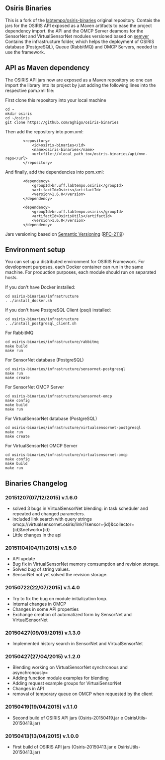 ## Osiris Binaries

This is a fork of the [labtempo/osiris-binaries](https://github.com/labtempo/osiris-binaries) original repository.
Contais the jars for the OSIRIS API exposed as a Maven artifacts to ease the project dependency import.
the API and the OMCP Server deamons for the SensorNet and VirtualSensorNet modules versioned based on [semver](http://semver.org/)
Contains the infrastructure folder, which helps the deployment of OSIRIS database (PostgreSQL), Queue (RabbitMQ) and OMCP Servers, needed to use the framework.

## API as Maven dependency

The OSIRIS API jars now are exposed as a Maven repository so one can import the library into its project by
just adding the following lines into the respective pom.xml file:

First clone this repository into your local machine
```
cd ~
mkdir osiris
cd ~/osiris
git clone https://github.com/aghigo/osiris-binaries
```

Then add the repository into pom.xml:
```
		<repository>
			<id>osiris-binaries</id>
			<name>osiris-binaries</name>
			<url>file://<local_path_to>/osiris-binaries/api/mvn-repo</url>
		</repository>
```

And finally, add the dependencies into pom.xml:
```
		<dependency>
			<groupId>br.uff.labtempo.osiris</groupId>
			<artifactId>Osiris</artifactId>
			<version>1.6.0</version>
		</dependency>

		<dependency>
			<groupId>br.uff.labtempo.osiris</groupId>
			<artifactId>OsirisUtils</artifactId>
			<version>1.6.0</version>
		</dependency>
```

Jars versioning based on [Semantic Versioning](http://semver.org/) ([RFC-2119](https://tools.ietf.org/html/rfc2119))

## Environment setup

You can set up a distributed environment for OSIRIS Framework.
For development purposes, each Docker container can run in the same machine.
For production purposes, each module should run on separated hosts.

If you don't have Docker installed:
```
cd osiris-binaries/infrastructure
. ./install_docker.sh
```

If you don't have PostgreSQL Client (psql) installed:
```
cd osiris-binaries/infrastructure
. ./install_postgresql_client.sh
```

For RabbitMQ
```
cd osiris-binaries/infrastructure/rabbitmq
make build
make run
```
For SensorNet database (PostgreSQL)
```
cd osiris-binaries/infrastructure/sensornet-postgresql
make run
make create
```
For SensorNet OMCP Server
```
cd osiris-binaries/infrastructure/sensornet-omcp
make config
make build
make run
```
For VirtualSensorNet database (PostgreSQL)
```
cd osiris-binaries/infrastructure/virtualsensornet-postgresql
make run
make create
```
For VirtualSensorNet OMCP Server
```
cd osiris-binaries/infrastructure/virtualsensornet-omcp
make config
make build
make run
```

## Binaries Changelog

### 20151207(07/12/2015) v.1.6.0

- solved 3 bugs in VirtualSensorNet blending: in task scheduler and repeated and changed parameters.
- included link search with query strings omcp://virtualsensornet.osiris/link/?sensor={id}&collector={id}&network={id} 
- Little changes in the api

### 20151104(04/11/2015) v.1.5.0

- API update
- Bug fix in VirtualSensorNet memory comsumption and revision storage.
- Solved bug of string values.
- SensorNet not yet solved the revision storage.

### 20150722(22/07/2015) v.1.4.0

- Try to fix the bug on module initialization loop.
- Internal changes in OMCP
- Changes in some API properties
- Exchange creation of automatized form by SensorNet and VirtualSensorNet

### 20150427(09/05/2015) v.1.3.0

- Implemented history search in SensorNet and VirtualSensorNet

### 20150427(27/04/2015) v.1.2.0

- Blending working on VirtualSensorNet synchronous and asynchronously=
- Adding function module examples for blending
- Adding request example groups for VirtualSensorNet
- Changes in API
- removal of temporary queue on OMCP when requested by the client

### 20150419(19/04/2015) v.1.1.0

 - Second build of OSIRIS API jars (Osiris-20150419.jar e OsirisUtils-20150419.jar)

### 20150413(13/04/2015) v.1.0.0

 - First build of OSIRIS API jars (Osiris-20150413.jar e OsirisUtils-20150413.jar)
